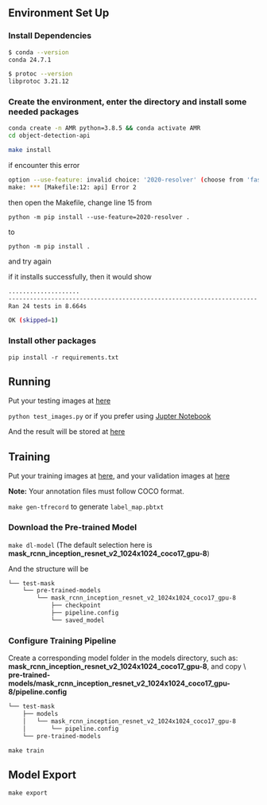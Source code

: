 ## Environment Set Up

### Install Dependencies

```bash
$ conda --version
conda 24.7.1

$ protoc --version
libprotoc 3.21.12

```

### Create the environment, enter the directory and install some needed packages

```bash
conda create -n AMR python=3.8.5 && conda activate AMR
cd object-detection-api

make install
```

if encounter this error 
```bash
option --use-feature: invalid choice: '2020-resolver' (choose from 'fast-deps', 'truststore', 'no-binary-enable-wheel-cache')
make: *** [Makefile:12: api] Error 2
```
then open the Makefile, change line 15 from 

`python -m pip install --use-feature=2020-resolver .`

to 

`python -m pip install .` 

and try again


if it installs successfully, then it would show

```bash
....................
----------------------------------------------------------------------
Ran 24 tests in 8.664s

OK (skipped=1)
```

### Install other packages

`pip install -r requirements.txt`

## Running

Put your testing images at [here](object-detection-api/workspace/test-mask/images/test)

`python test_images.py` or if you prefer using [Jupter Notebook](test_image.ipynb)

And the result will be stored at [here](object-detection-api/workspace/test-mask/images/test_annotated)

## Training

Put your training images at [here](object-detection-api/workspace/test-mask/images/train), and your validation images at [here](object-detection-api/workspace/test-mask/images/val)

**Note:** Your annotation files must follow COCO format.

`make gen-tfrecord` to generate `label_map.pbtxt`

### Download the Pre-trained Model

`make dl-model` (The default selection here is **mask_rcnn_inception_resnet_v2_1024x1024_coco17_gpu-8**)

And the structure will be

```bash
└── test-mask
    └── pre-trained-models
        └── mask_rcnn_inception_resnet_v2_1024x1024_coco17_gpu-8
            ├── checkpoint
            ├── pipeline.config
            └── saved_model
```

### Configure Training Pipeline

Create a corresponding model folder in the models directory, such as: **mask_rcnn_inception_resnet_v2_1024x1024_coco17_gpu-8**, and copy \ 
**pre-trained-models/mask_rcnn_inception_resnet_v2_1024x1024_coco17_gpu-8/pipeline.config**

```bash
└── test-mask
    ├── models
    │   └── mask_rcnn_inception_resnet_v2_1024x1024_coco17_gpu-8
    │       └── pipeline.config
    └── pre-trained-models
```

`make train`

## Model Export

`make export`
